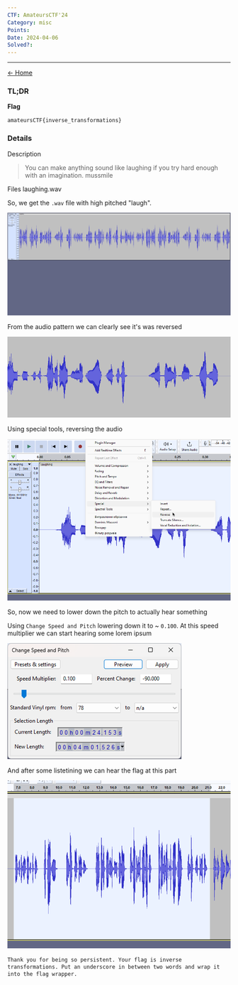 ```yaml
---
CTF: AmateursCTF'24
Category: misc
Points: 
Date: 2024-04-06
Solved?:
---
```

----
[<- Home](../../)
### TL;DR

**Flag**

```
amateursCTF{inverse_transformations}
```

### Details

Description

> You can make anything sound like laughing if you try hard enough with an imagination. mussmile
> 

Files
laughing.wav

So, we get the `.wav` file with high pitched "laugh". 

![](assets/Pasted%20image%2020240406213233.png)

From the audio pattern we can clearly see it's was reversed

![](assets/Pasted%20image%2020240406213258.png)

Using special tools, reversing the audio 

![](assets/Pasted%20image%2020240406213328.png)


So, now we need to lower down the pitch to actually hear something

Using `Change Speed and Pitch` lowering down it to ~ `0.100`. At this speed multiplier we can start hearing some lorem ipsum 

![](assets/Pasted%20image%2020240406213538.png)

And after some listetining we can hear the flag at this part

![](assets/Pasted%20image%2020240406214115.png)

```
Thank you for being so persistent. Your flag is inverse transformations. Put an underscore in between two words and wrap it into the flag wrapper. 
```